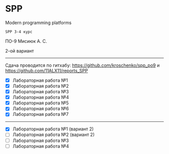 # SPP

Modern programming platforms

` SPP 3-4 курс `

ПО-9 Мисиюк А. С.

2-ой вариант

---

Сдача проводится по гитхабу: https://github.com/kroschenko/spp_po9 и https://github.com/11ALX11/reports_SPP

- [x] Лабораторная работа №1
- [x] Лабораторная работа №2
- [x] Лабораторная работа №3
- [x] Лабораторная работа №4
- [x] Лабораторная работа №5
- [x] Лабораторная работа №6
- [x] Лабораторная работа №7

---

- [x] Лабораторная работа №1 (вариант 2)
- [ ] Лабораторная работа №2 (вариант 2)
- [ ] Лабораторная работа №3
- [ ] Лабораторная работа №4
